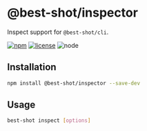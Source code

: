 # @best-shot/inspector

Inspect support for `@best-shot/cli`.

[npm-url]: https://www.npmjs.com/package/@best-shot/inspector
[npm-badge]: https://img.shields.io/npm/v/@best-shot/inspector.svg?style=flat-square&logo=npm
[github-url]: https://github.com/Airkro/best-shot/tree/master/packages/inspector
[node-badge]: https://img.shields.io/node/v/@best-shot/inspector.svg?style=flat-square&colorB=green&logo=node.js
[license-badge]: https://img.shields.io/npm/l/@best-shot/inspector.svg?style=flat-square&colorB=blue&logo=github

[![npm][npm-badge]][npm-url]
[![license][license-badge]][github-url]
![node][node-badge]

## Installation

```bash
npm install @best-shot/inspector --save-dev
```

## Usage

```bash
best-shot inspect [options]
```
